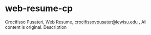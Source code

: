 # web-resume-cp
Crocifisso Pusateri,
Web Resume, 
crocifissovpusater@lewisu.edu , 
All content is original.
Description
